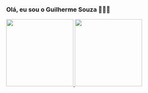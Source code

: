 ### Olá, eu sou o Guilherme Souza 👨🏻‍💻

<div>
  <a href="https://github.com/oguilhermesouza">
  <img height="180em" src="https://github-readme-stats.vercel.app/api?username=oguilhermesouza&show_icons=true&theme=default&include_all_commits=true&count_private=true"/>
  <img height="180em" src="https://github-readme-stats.vercel.app/api/top-langs/?username=oguilhermesouza&layout=compact&langs_count=7&theme=default"/>
</div>

<!--
- 🔭 I’m currently working on ...
- 🌱 I’m currently learning ...
- 👯 I’m looking to collaborate on ...
- 🤔 I’m looking for help with ...
- 💬 Ask me about ...
- 📫 How to reach me: ...
- 😄 Pronouns: ...
- ⚡ Fun fact: ...
-->
